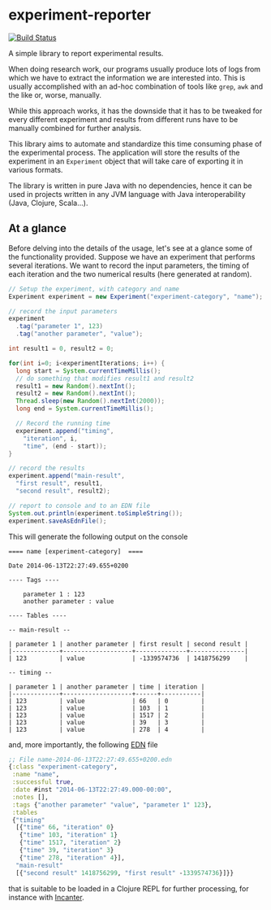 experiment-reporter
===================

[![Build Status](https://travis-ci.org/Cecca/experiment-reporter.png)](https://travis-ci.org/Cecca/experiment-reporter)

A simple library to report experimental results.

When doing research work, our programs usually produce lots of logs from which
we have to extract the information we are interested into. This is usually
accomplished with an ad-hoc combination of tools like `grep`, `awk` and the
like or, worse, manually.

While this approach works, it has the downside that it has to be tweaked for
every different experiment and results from different runs have to be manually
combined for further analysis.

This library aims to automate and standardize this time consuming phase of
the experimental process. The application will store the results of the
experiment in an `Experiment` object that will take care of exporting it
in various formats.

The library is written in pure Java with no dependencies, hence it can be used
in projects written in any JVM language with Java interoperability
(Java, Clojure, Scala...).

At a glance
-----------

Before delving into the details of the usage, let's see at a glance some
of the functionality provided. Suppose we have an experiment that performs
several iterations. We want to record the input parameters, the timing of
each iteration and the two numerical results (here generated at random).

```java
// Setup the experiment, with category and name
Experiment experiment = new Experiment("experiment-category", "name");

// record the input parameters
experiment
  .tag("parameter 1", 123)
  .tag("another parameter", "value");

int result1 = 0, result2 = 0;

for(int i=0; i<experimentIterations; i++) {
  long start = System.currentTimeMillis();
  // do something that modifies result1 and result2
  result1 = new Random().nextInt();
  result2 = new Random().nextInt();
  Thread.sleep(new Random().nextInt(2000));
  long end = System.currentTimeMillis();

  // Record the running time
  experiment.append("timing",
    "iteration", i,
    "time", (end - start));
}

// record the results
experiment.append("main-result",
  "first result", result1,
  "second result", result2);

// report to console and to an EDN file
System.out.println(experiment.toSimpleString());
experiment.saveAsEdnFile();
```

This will generate the following output on the console

    ==== name [experiment-category]  ====

    Date 2014-06-13T22:27:49.655+0200

    ---- Tags ----

        parameter 1 : 123
        another parameter : value

    ---- Tables ----

    -- main-result --

    | parameter 1 | another parameter | first result | second result |
    |-------------+-------------------+--------------+---------------|
    | 123         | value             | -1339574736  | 1418756299    |

    -- timing --

    | parameter 1 | another parameter | time | iteration |
    |-------------+-------------------+------+-----------|
    | 123         | value             | 66   | 0         |
    | 123         | value             | 103  | 1         |
    | 123         | value             | 1517 | 2         |
    | 123         | value             | 39   | 3         |
    | 123         | value             | 278  | 4         |

and, more importantly, the following [EDN](https://github.com/edn-format/edn) file

```clojure
;; File name-2014-06-13T22:27:49.655+0200.edn
{:class "experiment-category",
 :name "name",
 :successful true,
 :date #inst "2014-06-13T22:27:49.000-00:00",
 :notes [],
 :tags {"another parameter" "value", "parameter 1" 123},
 :tables
 {"timing"
  [{"time" 66, "iteration" 0}
   {"time" 103, "iteration" 1}
   {"time" 1517, "iteration" 2}
   {"time" 39, "iteration" 3}
   {"time" 278, "iteration" 4}],
  "main-result"
  [{"second result" 1418756299, "first result" -1339574736}]}}
```

that is suitable to be loaded in a Clojure REPL for further processing,
for instance with [Incanter](http://incanter.org/).
